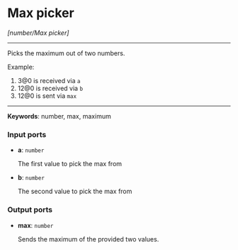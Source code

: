 # Max picker

_[number/Max picker]_

---

Picks the maximum out of two numbers.  
  
Example:  
  
1. 3@0 is received via `a`  
2. 12@0 is received via `b`  
3. 12@0 is sent via `max`  

---

__Keywords__: number, max, maximum

### Input ports

* __a__: ` number `

    The first value to pick the max from


* __b__: ` number `

    The second value to pick the max from

### Output ports

* __max__: ` number `

    Sends the maximum of the provided two values.

